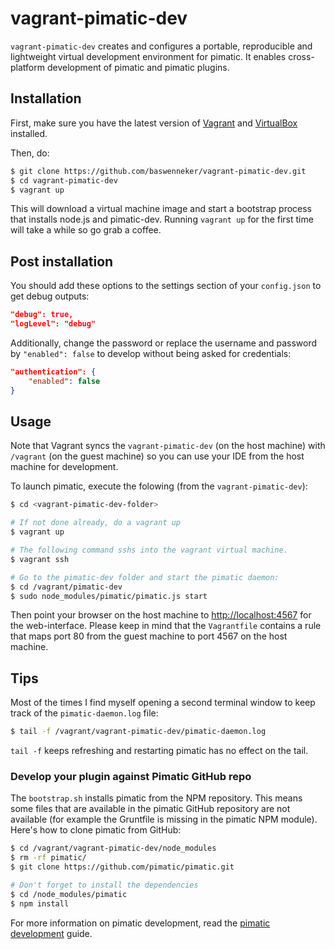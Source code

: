 # vagrant-pimatic-dev
`vagrant-pimatic-dev` creates and configures a portable, reproducible and lightweight virtual development environment for pimatic. It enables cross-platform development of pimatic and pimatic plugins.

## Installation
First, make sure you have the latest version of [Vagrant](http://www.vagrantup.com/downloads.html) and [VirtualBox](https://www.virtualbox.org/wiki/Downloads) installed.

Then, do: 
```bash
$ git clone https://github.com/baswenneker/vagrant-pimatic-dev.git
$ cd vagrant-pimatic-dev
$ vagrant up
```

This will download a virtual machine image and start a bootstrap process that installs node.js and pimatic-dev. Running `vagrant up` for the first time will take a while so go grab a coffee.

## Post installation
You should add these options to the settings section of your `config.json` to get debug outputs:

```json
"debug": true,
"logLevel": "debug"
```

Additionally, change the password or replace the username and password by `"enabled": false` to develop without being asked for credentials:

```json
"authentication": {
    "enabled": false
}
```

## Usage
Note that Vagrant syncs the `vagrant-pimatic-dev` (on the host machine) with `/vagrant` (on the guest machine) so you can use your IDE from the host machine for development.

To launch pimatic, execute the folowing (from the `vagrant-pimatic-dev`):

```bash
$ cd <vagrant-pimatic-dev-folder>

# If not done already, do a vagrant up
$ vagrant up 

# The following command sshs into the vagrant virtual machine.
$ vagrant ssh

# Go to the pimatic-dev folder and start the pimatic daemon:
$ cd /vagrant/pimatic-dev
$ sudo node_modules/pimatic/pimatic.js start
```

Then point your browser on the host machine to [http://localhost:4567](http://localhost:4567) for the web-interface. Please keep in mind that the `Vagrantfile` contains a rule that maps port 80 from the guest machine to port 4567 on the host machine.

## Tips
Most of the times I find myself opening a second terminal window to keep track of the `pimatic-daemon.log` file:

```bash
$ tail -f /vagrant/vagrant-pimatic-dev/pimatic-daemon.log
```

`tail -f` keeps refreshing and restarting pimatic has no effect on the tail.

### Develop your plugin against Pimatic GitHub repo
The `bootstrap.sh` installs pimatic from the NPM repository. This means some files that are available in the pimatic GitHub repository are not available (for example the Gruntfile is missing in the pimatic NPM module). Here's how to clone pimatic from GitHub:

```bash
$ cd /vagrant/vagrant-pimatic-dev/node_modules
$ rm -rf pimatic/
$ git clone https://github.com/pimatic/pimatic.git

# Don't forget to install the dependencies
$ cd /node_modules/pimatic
$ npm install
```

For more information on pimatic development, read the [pimatic development](http://pimatic.org/guide/development) guide.
